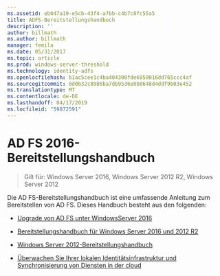 ```yaml
---
ms.assetid: eb047a19-e5cb-43f4-a7bb-c4b7c8fc55a5
title: ADFS-Bereitstellungshandbuch
description: ''
author: billmath
ms.author: billmath
manager: femila
ms.date: 05/31/2017
ms.topic: article
ms.prod: windows-server-threshold
ms.technology: identity-adfs
ms.openlocfilehash: b1ac5cee1c4ba404308fde6959016dd765ccc4af
ms.sourcegitcommit: 0d0b32c8986ba7db9536e0b8648d4ddf9b03e452
ms.translationtype: MT
ms.contentlocale: de-DE
ms.lasthandoff: 04/17/2019
ms.locfileid: "59872591"
---
```

# <a name="ad-fs-2016-deployment-guide"></a>AD FS 2016-Bereitstellungshandbuch

>Gilt für: Windows Server 2016, Windows Server 2012 R2, Windows Server 2012

Die AD FS-Bereitstellungshandbuch ist eine umfassende Anleitung zum Bereitstellen von AD FS.  Dieses Handbuch besteht aus den folgenden:

  
* [Upgrade von AD FS unter WindowsServer 2016](Upgrading-to-AD-FS-in-Windows-Server-2016.md)  

* [Bereitstellungshandbuch für Windows Server 2016 und 2012 R2](Windows-Server-2012-R2-AD-FS-Deployment-Guide.md)

* [Windows Server 2012-Bereitstellungshandbuch](Windows-Server-2012-AD-FS-Deployment-Guide.md)

* [Überwachen Sie Ihrer lokalen Identitätsinfrastruktur und Synchronisierung von Diensten in der cloud](https://azure.microsoft.com/documentation/articles/active-directory-aadconnect-health)
  
